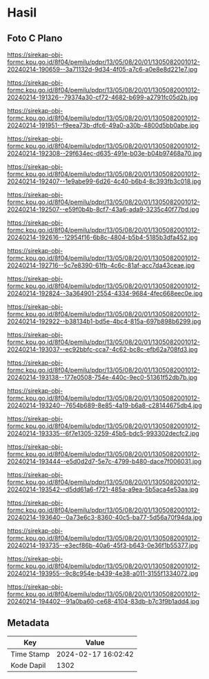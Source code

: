 # Hasil

## Foto C Plano

https://sirekap-obj-formc.kpu.go.id/8f04/pemilu/pdpr/13/05/08/20/01/1305082001012-20240214-190659--3a71132d-9d34-4f05-a7c6-a0e8e8d221e7.jpg

https://sirekap-obj-formc.kpu.go.id/8f04/pemilu/pdpr/13/05/08/20/01/1305082001012-20240214-191326--79374a30-cf72-4682-b699-a2791fc05d2b.jpg

https://sirekap-obj-formc.kpu.go.id/8f04/pemilu/pdpr/13/05/08/20/01/1305082001012-20240214-191951--f9eea73b-dfc6-49a0-a30b-4800d5bb0abe.jpg

https://sirekap-obj-formc.kpu.go.id/8f04/pemilu/pdpr/13/05/08/20/01/1305082001012-20240214-192308--29f634ec-d635-491e-b03e-b04b97468a70.jpg

https://sirekap-obj-formc.kpu.go.id/8f04/pemilu/pdpr/13/05/08/20/01/1305082001012-20240214-192407--1e9abe99-6d26-4c40-b6b4-8c393fb3c018.jpg

https://sirekap-obj-formc.kpu.go.id/8f04/pemilu/pdpr/13/05/08/20/01/1305082001012-20240214-192507--e59f0b4b-8cf7-43a6-ada9-3235c40f77bd.jpg

https://sirekap-obj-formc.kpu.go.id/8f04/pemilu/pdpr/13/05/08/20/01/1305082001012-20240214-192616--12954f16-6b8c-4804-b5b4-5185b3dfa452.jpg

https://sirekap-obj-formc.kpu.go.id/8f04/pemilu/pdpr/13/05/08/20/01/1305082001012-20240214-192716--5c7e8390-61fb-4c6c-81af-acc7da43ceae.jpg

https://sirekap-obj-formc.kpu.go.id/8f04/pemilu/pdpr/13/05/08/20/01/1305082001012-20240214-192824--3a364901-2554-4334-9684-4fec668eec0e.jpg

https://sirekap-obj-formc.kpu.go.id/8f04/pemilu/pdpr/13/05/08/20/01/1305082001012-20240214-192922--b38134b1-bd5e-4bc4-815a-697b898b6299.jpg

https://sirekap-obj-formc.kpu.go.id/8f04/pemilu/pdpr/13/05/08/20/01/1305082001012-20240214-193037--ec92bbfc-cca7-4c62-bc8c-efb62a708fd3.jpg

https://sirekap-obj-formc.kpu.go.id/8f04/pemilu/pdpr/13/05/08/20/01/1305082001012-20240214-193138--177e0508-754e-440c-9ec0-51361f52db7b.jpg

https://sirekap-obj-formc.kpu.go.id/8f04/pemilu/pdpr/13/05/08/20/01/1305082001012-20240214-193240--7654b689-8e85-4a19-b6a8-c28144675db4.jpg

https://sirekap-obj-formc.kpu.go.id/8f04/pemilu/pdpr/13/05/08/20/01/1305082001012-20240214-193335--6f7e1305-3259-45b5-bdc5-993302decfc2.jpg

https://sirekap-obj-formc.kpu.go.id/8f04/pemilu/pdpr/13/05/08/20/01/1305082001012-20240214-193444--e5d0d2d7-5e7c-4799-b480-dace7f006031.jpg

https://sirekap-obj-formc.kpu.go.id/8f04/pemilu/pdpr/13/05/08/20/01/1305082001012-20240214-193542--d5dd61a6-f721-485a-a9ea-5b5aca4e53aa.jpg

https://sirekap-obj-formc.kpu.go.id/8f04/pemilu/pdpr/13/05/08/20/01/1305082001012-20240214-193640--0a73e6c3-8360-40c5-ba77-5d56a70f94da.jpg

https://sirekap-obj-formc.kpu.go.id/8f04/pemilu/pdpr/13/05/08/20/01/1305082001012-20240214-193735--e3ecf86b-40a6-45f3-b643-0e36f1b55377.jpg

https://sirekap-obj-formc.kpu.go.id/8f04/pemilu/pdpr/13/05/08/20/01/1305082001012-20240214-193955--9c8c954e-b439-4e38-a011-3155f1334072.jpg

https://sirekap-obj-formc.kpu.go.id/8f04/pemilu/pdpr/13/05/08/20/01/1305082001012-20240214-194402--91a0ba60-ce68-4104-83db-b7c3f9b1add4.jpg


## Metadata

| Key        | Value               |
| ---------- | ------------------- |
| Time Stamp | 2024-02-17 16:02:42 |
| Kode Dapil | 1302                |



